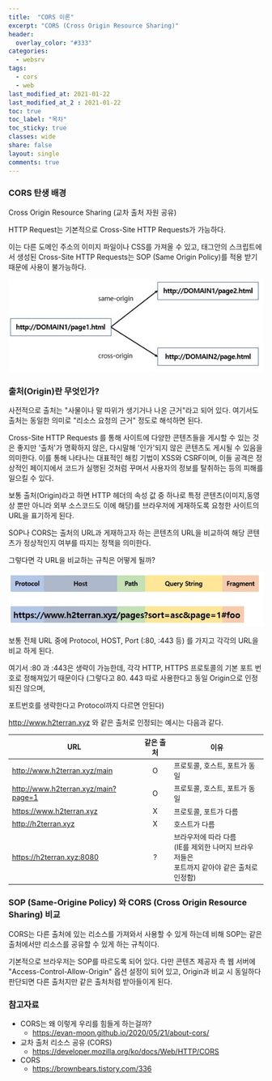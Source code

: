 ```yaml
---
title:  "CORS 이론"
excerpt: "CORS (Cross Origin Resource Sharing)"
header:
  overlay_color: "#333"  
categories:
  - websrv
tags:
  - cors
  - web
last_modified_at: 2021-01-22
last_modified_at_2 : 2021-01-22
toc: true
toc_label: "목차"
toc_sticky: true
classes: wide
share: false
layout: single
comments: true
---
```


### CORS 탄생 배경
	
Cross Origin Resource Sharing (교차 출처 자원 공유)
	
HTTP Request는 기본적으로 Cross-Site HTTP Requests가 가능하다.

이는 다른 도메인 주소의 이미지 파일이나 CSS를 가져올 수 있고, <script> 태그로 자바스크립트 라이브러리를 가져오는 것이 가능함을 의미한다.

하지만 </script> 태그안의 스크립트에서 생성된 Cross-Site HTTP Requests는 SOP (Same Origin Policy)를 적용 받기 때문에 사용이 불가능하다.

<center><img src="https://github.com/susoterran/susoterran.github.io/blob/master/assets/img/2021-01-22-cors1/cross_origin.JPG?raw=true"></center>


### 출처(Origin)란 무엇인가?
	
사전적으로 출처는 "사물이나 말 따위가 생기거나 나온 근거"라고 되어 있다.
여기서도 출처는 동일한 의미로 "리소스 요청의 근거" 정도로 해석하면 된다. 
	
Cross-Site HTTP Requests 를 통해 사이트에 다양한 콘텐츠들을 게시할 수 있는 것은 좋지만 '출처'가 명확하지 않은, 다시말해 '인가'되지 않은 콘텐츠도 게시될 수 있음을 의미한다.
이를 통해 나타나는 대표적인 해킹 기법이 XSS와 CSRF이며, 이들 공격은 정상적인 페이지에서 코드가 실행된 것처럼 꾸며서 사용자의 정보를 탈취하는 등의 피해를 일으킬 수 있다.
	
보통 출처(Origin)라고 하면 HTTP 헤더의 속성 값 중 하나로 특정 콘텐츠(이미지,동영상 뿐만 아니라 외부 소스코드도 이에 해당)를 브라우저에 게재하도록 요청한 사이트의 URL을 표기하게 된다.
	
SOP나 CORS는 출처의 URL과 게재하고자 하는 콘텐츠의 URL을 비교하여 해당 콘텐츠가 정상적인지 여부를 따지는 정책을 의미한다.
	
그렇다면 각 URL을 비교하는 규칙은 어떻게 될까?

<center><img src="https://github.com/susoterran/susoterran.github.io/blob/master/assets/img/2021-01-22-cors1/url_compare.JPG?raw=true"></center>

보통 전체 URL 중에 Protocol, HOST, Port (:80, :443 등) 를 가지고 각각의 URL을 비교 하게 된다.
	
여기서 :80 과 :443은 생략이 가능한데, 각각 HTTP, HTTPS 프로토콜의 기본 포트 번호로 정해져있기 때문이다 (그렇다고 80. 443 따로 사용한다고 동일 Origin으로 인정되진 않으며, 

포트번호를 생략한다고 Protocol까지 다르면 안된다)
	
http://www.h2terran.xyz 와 같은 출처로 인정되는 예시는 다음과 같다.


| URL | 같은 출처 | 이유 |
|---|:---:|---|
| http://www.h2terran.xyz/main | O | 프로토콜, 호스트, 포트가 동일 |
| http://www.h2terran.xyz/main?page=1 | O | 프로토콜, 호스트, 포트가 동일 |
| https://www.h2terran.xyz | X | 프로토콜, 포트가 다름 |
| http://h2terran.xyz | X | 호스트가 다름 |
| https://h2terran.xyz:8080 | ? | 브라우저에 따라 다름 <br> (IE를 제외한 나머지 브라우저들은 <br> 포트까지 같아야 같은 출처로 인정함) |


### SOP (Same-Origine Policy) 와 CORS (Cross Origin Resource Sharing) 비교
	
CORS는 다른 출처에 있는 리소스를 가져와서 사용할 수 있게 하는데 비해
SOP는 같은 출처에서만 리소스를 공유할 수 있게 하는 규칙이다.
	
기본적으로 브라우저는 SOP를 따르도록 되어 있다. 다만 콘텐츠 제공자 측 웹 서버에 "Access-Control-Allow-Origin" 옵션 설정이 되어 있고, Origin과 비교 시 동일하다 판단되면 다른 출처지만 같은 출처처럼 받아들이게 된다.


### 참고자료
- CORS는 왜 이렇게 우리를 힘들게 하는걸까?
  - https://evan-moon.github.io/2020/05/21/about-cors/
- 교차 출처 리소스 공유 (CORS)
  - https://developer.mozilla.org/ko/docs/Web/HTTP/CORS
- CORS
  - https://brownbears.tistory.com/336